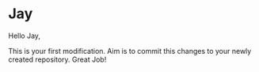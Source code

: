 # Jay

Hello Jay,

This is your first modification.
Aim is to commit this changes to your newly created repository.
Great Job!
